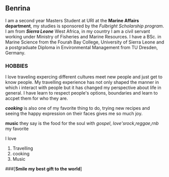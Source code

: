  ## Benrina
I am a second year Masters Student at URI at the **Marine Affairs department**, my studies is sponsored by the *Fulbright Scholarship program*. I am from _**Sierra Leone**_  West Africa, in my country I am a civil servant working under Ministry of Fisheries and Marine Resources.  I have a BSc. in Marine Science from the Fourah Bay College, University of Sierra Leone and a postgraduate Diploma in Environmental Management from TU Dresden, Germany. 

### HOBBIES
I love traveling expercing different cultures meet new people and just get to know people. My travelling experience has not only shaped the manner in which i interact with people but it has changed my perspective about life in general. I have learn to respect people's options, boundaries and learn to accpet them for who they are.

_**cooking**_  is also one of my favorite thing to do, trying new recipes and seeing the happy expression on their faces gives me so much joy.

**music** they say is the food for the soul with _gospel_,  _love'srock_,*reggae*,_rnb_ my favorite 

I love 
1. Travelling
1. cooking 
1. Music

###[**Smile my best gift to the world**]

